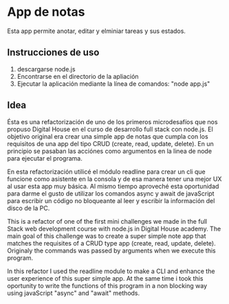 # App de notas

Esta app permite anotar, editar y elminiar tareas y sus estados.

## Instrucciones de uso

1. descargarse node.js
2. Encontrarse en el directorio de la apliación
3. Ejecutar la aplicación mediante la línea de comandos: "node app.js"

## Idea

Ésta es una refactorización de uno de los primeros microdesafíos que nos propuso Digital House en el curso de desarrollo full stack con node.js. El objetivo original era crear una simple app de notas que cumpla con los requisitos de una app del tipo CRUD (create, read, update, delete). En un principio se pasaban las acciónes como argumentos en la linea de node para ejecutar el programa.

En esta refactorización utilicé el módulo readline para crear un cli que funcione como asistente en la consola y de esa manera tener una mejor UX al usar esta app muy básica. Al mismo tiempo aproveché esta oportunidad para darme el gusto de utilizar los comandos async y await de javaScript para escribir un código no bloqueante al leer y escribir la información del disco de la PC.

This is a refactor of one of the first mini challenges we made in the full Stack web development course with node.js in Digital House academy. The main goal of this challenge was to create a super simple note app that matches the requisites of a CRUD type app (create, read, update, delete). Originaly the commands was passed by arguments when we execute this program.

In this refactor I used the readline module to make a CLI and enhance the user experience of this super simple app. At the same time i took this oportunity to write the functions of this program in a non blocking way using javaScript  "async" and "await" methods.

